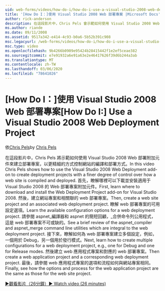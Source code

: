 ```yaml
---
uid: web-forms/videos/how-do-i/how-do-i-use-a-visual-studio-2008-web-deployment-project
title: '[How Do I：]使用 Visual Studio 2008 Web 部署專案 |Microsoft Docs'
author: rick-anderson
description: 在這段影片中，Chris Pels 會示範如何使用 Visual Studio 2008 Web 部署附加元件來建立部署專案，以更精細的方式控制 。
ms.author: riande
ms.date: 09/11/2008
ms.assetid: 9517a342-e414-4c93-b0a6-5b52b391c908
msc.legacyurl: /web-forms/videos/how-do-i/how-do-i-use-a-visual-studio-2008-web-deployment-project
msc.type: video
ms.openlocfilehash: 9b4266b0909e95424b28415442f1e2ef5ceae382
ms.sourcegitcommit: e7e91932a6e91a63e2e46417626f39d6b244a3ab
ms.translationtype: MT
ms.contentlocale: zh-TW
ms.lasthandoff: 03/06/2020
ms.locfileid: "78641026"
---
```

# <a name="how-do-i-use-a-visual-studio-2008-web-deployment-project"></a><span data-ttu-id="53a54-103">[How Do I：]使用 Visual Studio 2008 Web 部署專案</span><span class="sxs-lookup"><span data-stu-id="53a54-103">[How Do I:] Use a Visual Studio 2008 Web Deployment Project</span></span>

<span data-ttu-id="53a54-104">依[Chris Pels](https://twitter.com/chrispels)</span><span class="sxs-lookup"><span data-stu-id="53a54-104">by [Chris Pels](https://twitter.com/chrispels)</span></span>

<span data-ttu-id="53a54-105">在這段影片中，Chris Pels 將示範如何使用 Visual Studio 2008 Web 部署附加元件來建立部署專案，以更精細的方式控制網站的編譯和部署方式。</span><span class="sxs-lookup"><span data-stu-id="53a54-105">In this video Chris Pels shows how to use the Visual Studio 2008 Web Deployment add-on to create deployment projects with a finer degree of control over how a web site is compiled and deployed.</span></span> <span data-ttu-id="53a54-106">首先，瞭解哪裡可以下載並安裝適用于 Visual Studio 2008 的 Web 部署專案附加元件。</span><span class="sxs-lookup"><span data-stu-id="53a54-106">First, learn where to download and install the Web Deployment Project add-on for Visual Studio 2008.</span></span> <span data-ttu-id="53a54-107">然後，建立網站專案和相關聯的 web 部署專案。</span><span class="sxs-lookup"><span data-stu-id="53a54-107">Then, create a web site project and an associated web deployment project.</span></span> <span data-ttu-id="53a54-108">瞭解 web 部署專案的可用設定選項。</span><span class="sxs-lookup"><span data-stu-id="53a54-108">Learn the available configuration options for a web deployment project.</span></span> <span data-ttu-id="53a54-109">請參閱 aspnet\_編譯器和 aspnet 的簡短回顧，\_合併命令列公用程式，這是 web 部署專案不可或缺的。</span><span class="sxs-lookup"><span data-stu-id="53a54-109">See a brief review of the aspnet\_compiler and aspnet\_merge command line utilities which are integral to the web deployment project.</span></span> <span data-ttu-id="53a54-110">接下來，瞭解如何為 web 部署專案建立多個設定，例如，一個用於 Debug，另一個用於發行模式。</span><span class="sxs-lookup"><span data-stu-id="53a54-110">Next, learn how to create multiple configurations for a web deployment project, e.g., one for Debug and one for Release modes.</span></span> <span data-ttu-id="53a54-111">然後建立 web 應用程式專案和對應的 web 部署專案。</span><span class="sxs-lookup"><span data-stu-id="53a54-111">Then create a web application project and a corresponding web deployment project.</span></span> <span data-ttu-id="53a54-112">最後，請參閱 web 應用程式專案的選項和流程如何與網站專案相同。</span><span class="sxs-lookup"><span data-stu-id="53a54-112">Finally, see how the options and process for the web application project are the same as those for the web site project.</span></span>

[<span data-ttu-id="53a54-113">&#9654;觀看影片（26分鐘）</span><span class="sxs-lookup"><span data-stu-id="53a54-113">&#9654; Watch video (26 minutes)</span></span>](https://channel9.msdn.com/Blogs/ASP-NET-Site-Videos/how-do-i-use-a-visual-studio-2008-web-deployment-project)
